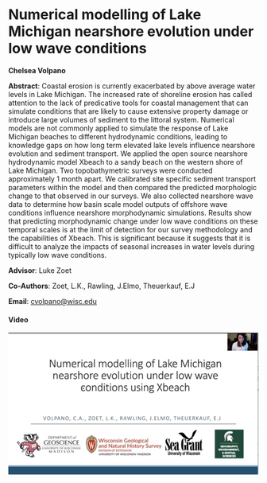 #  Numerical modelling of Lake Michigan nearshore evolution under low wave conditions

**Chelsea Volpano**

**Abstract**:  Coastal erosion is currently exacerbated by above average water levels in Lake Michigan. The increased rate of shoreline erosion has called attention to the lack of predicative tools for coastal management that can simulate conditions that are likely to cause extensive property damage or introduce large volumes of sediment to the littoral system. Numerical models are not commonly applied to simulate the response of Lake Michigan beaches to different hydrodynamic conditions, leading to knowledge gaps on how long term elevated lake levels influence nearshore evolution and sediment transport. We applied the open source nearshore hydrodynamic model Xbeach to a sandy beach on the western shore of Lake Michigan. Two topobathymetric surveys were conducted approximately 1 month apart. We calibrated site specific sediment transport parameters within the model and then compared the predicted morphologic change to that observed in our surveys. We also collected nearshore wave data to determine how basin scale model outputs of offshore wave conditions influence nearshore morphodynamic simulations. Results show that predicting morphodynamic change under low wave conditions on these temporal scales is at the limit of detection for our survey methodology and the capabilities of Xbeach. This is significant because it suggests that it is difficult to analyze the impacts of seasonal increases in water levels during typically low wave conditions.


**Advisor**: Luke Zoet

**Co-Authors**: Zoet, L.K., Rawling, J.Elmo, Theuerkauf, E.J

**Email**: [cvolpano@wisc.edu](mailto:cvolpano@wisc.edu)

#### Video
[![cvolpano_thumb](../../img/cvolpano_thumb.jpg)](../../videos/cvolpano.mp4)
